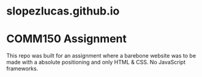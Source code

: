 # slopezlucas.github.io
# COMM150 Assignment
This repo was built for an assignment where a barebone website was to be made with a absolute positioning and only HTML & CSS. No JavaScript frameworks. 